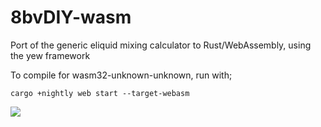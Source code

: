 8bvDIY-wasm
===

Port of the generic eliquid mixing calculator to Rust/WebAssembly, using the yew framework

To compile for wasm32-unknown-unknown, run with;

```
cargo +nightly web start --target-webasm
```

![](https://i.imgur.com/vfTYcRW.png)
